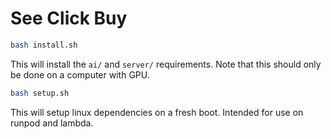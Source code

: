 # See Click Buy
```bash
bash install.sh
```
This will install the `ai/` and `server/` requirements. Note that this should only be done on a computer with GPU. 
```bash
bash setup.sh
```
This will setup linux dependencies on a fresh boot. Intended for use on runpod and lambda.
